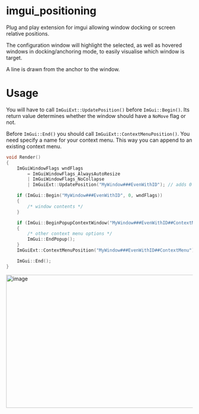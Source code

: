 # imgui_positioning
Plug and play extension for imgui allowing window docking or screen relative positions.

The configuration window will highlight the selected, as well as hovered windows in docking/anchoring mode, to easily visualise which window is target.

A line is drawn from the anchor to the window.

# Usage
You will have to call `ImGuiExt::UpdatePosition()` before `ImGui::Begin()`. Its return value determines whether the window should have a `NoMove` flag or not.

Before `ImGui::End()` you should call `ImGuiExt::ContextMenuPosition()`. You need specify a name for your context menu. This way you can append to an existing context menu.

```cpp
void Render()
{
	ImGuiWindowFlags wndFlags
		= ImGuiWindowFlags_AlwaysAutoResize
		| ImGuiWindowFlags_NoCollapse
		| ImGuiExt::UpdatePosition("MyWindow###EvenWithID"); // adds 0 or the NoMove flag. Depending on configuration.

	if (ImGui::Begin("MyWindow###EvenWithID", 0, wndFlags))
	{
		/* window contents */
	}

	if (ImGui::BeginPopupContextWindow("MyWindow###EvenWithID##ContextMenu", ImGuiPopupFlags_MouseButtonRight))
	{
		/* other context menu options */
		ImGui::EndPopup();
	}
	ImGuiExt::ContextMenuPosition("MyWindow###EvenWithID##ContextMenu"); // ID matches other context menu

	ImGui::End();
}
```
<img width="640" height="359" alt="image" src="https://github.com/user-attachments/assets/d25282d8-7330-4bc7-9163-a8fc03636d39" />
